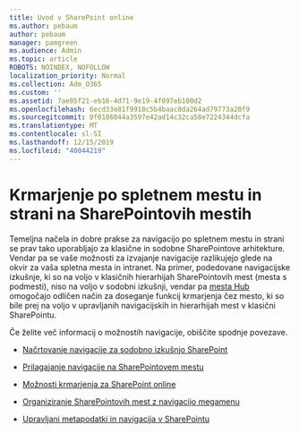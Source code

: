 ```yaml
---
title: Uvod v SharePoint online
ms.author: pebaum
author: pebaum
manager: pamgreen
ms.audience: Admin
ms.topic: article
ROBOTS: NOINDEX, NOFOLLOW
localization_priority: Normal
ms.collection: Adm_O365
ms.custom: ''
ms.assetid: 7ae05f21-eb16-4d71-9e19-4f097eb100d2
ms.openlocfilehash: 6ecd33e81f9918c5b4baac8da264ad79773a20f9
ms.sourcegitcommit: 0f0186044a3597e42ad14c32ca58e7224344dcfa
ms.translationtype: MT
ms.contentlocale: sl-SI
ms.lasthandoff: 12/15/2019
ms.locfileid: "40044219"
---
```

# <a name="site-and-page-navigation-in-sharepoint-sites"></a>Krmarjenje po spletnem mestu in strani na SharePointovih mestih

Temeljna načela in dobre prakse za navigacijo po spletnem mestu in strani se prav tako uporabljajo za klasične in sodobne SharePointove arhitekture. Vendar pa se vaše možnosti za izvajanje navigacije razlikujejo glede na okvir za vaša spletna mesta in intranet. Na primer, podedovane navigacijske izkušnje, ki so na voljo v klasičnih hierarhijah SharePointovih mest (mesta s podmesti), niso na voljo v sodobni izkušnji, vendar pa [mesta Hub](https://support.office.com/article/fe26ae84-14b7-45b6-a6d1-948b3966427f) omogočajo odličen način za doseganje funkcij krmarjenja čez mesto, ki so bile prej na voljo v upravljanih navigacijskih in hierarhijah mest v klasični SharePointu.

 Če želite več informacij o možnostih navigacije, obiščite spodnje povezave.

 - [Načrtovanje navigacije za sodobno izkušnjo SharePoint](https://docs.microsoft.com/sharepoint/plan-navigation-modern-experience)

- [Prilagajanje navigacije na SharePointovem mestu](https://support.office.com/article/customize-the-navigation-on-your-sharepoint-site-3cd61ae7-a9ed-4e1e-bf6d-4655f0bf25ca)

- [Možnosti krmarjenja za SharePoint online](https://docs.microsoft.com/office365/enterprise/navigation-options-for-sharepoint-online)
 
- [Organiziranje SharePointovih mest z navigacijo megamenu](https://techcommunity.microsoft.com/t5/Microsoft-SharePoint-Blog/Organize-your-SharePoint-sites-with-megamenu-navigation-and-new/ba-p/328068)

- [Upravljani metapodatki in navigacija v SharePointu](https://docs.microsoft.com/sharepoint/dev/general-development/managed-metadata-and-navigation-in-sharepoint)


